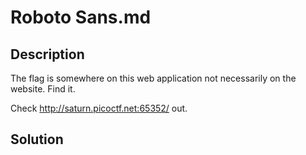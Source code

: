 # Roboto Sans.md
## Description 
The flag is somewhere on this web application not necessarily on the website. Find it.

Check http://saturn.picoctf.net:65352/ out. 
## Solution 
